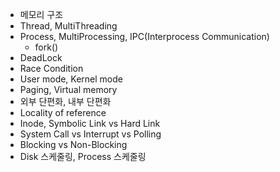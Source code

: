 - 메모리 구조
- Thread, MultiThreading
- Process, MultiProcessing, IPC(Interprocess Communication)
  - fork()
- DeadLock
- Race Condition
- User mode, Kernel mode
- Paging, Virtual memory
- 외부 단편화, 내부 단편화
- Locality of reference
- Inode, Symbolic Link vs Hard Link
- System Call vs Interrupt vs Polling
- Blocking vs Non-Blocking
- Disk 스케줄링, Process 스케줄링

